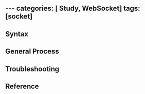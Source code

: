 ﻿﻿---
categories: [ Study, WebSocket]
tags: [socket] 
---

## Syntax

## General Process
	

## Troubleshooting

## Reference

